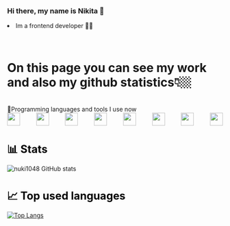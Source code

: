 ### Hi there, my name is Nikita 👋

<li>Im a frontend developer 🧑‍💻</li>

<br>
<br>

<h1>On this page you can see my work and also my github statistics👇🏼
</h1>

<br>
🧰Programming languages and tools I use now

<br>
<div style='display: flex; align-items: center; justify-content: space-between;'>
<img width='30px'  src="https://cdn.jsdelivr.net/gh/devicons/devicon/icons/vscode/vscode-original.svg" />
<img width='30px' src="https://cdn.jsdelivr.net/gh/devicons/devicon/icons/cplusplus/cplusplus-original.svg" />      
<img width='30px' src="https://cdn.jsdelivr.net/gh/devicons/devicon/icons/html5/html5-original.svg" />
<img width='30px' src="https://cdn.jsdelivr.net/gh/devicons/devicon/icons/css3/css3-original.svg" />
<img width='30px' src="https://cdn.jsdelivr.net/gh/devicons/devicon/icons/sass/sass-original.svg" />          
<img width='30px' src="https://cdn.jsdelivr.net/gh/devicons/devicon/icons/javascript/javascript-original.svg" />
<img width='30px' src="https://cdn.jsdelivr.net/gh/devicons/devicon/icons/react/react-original.svg" />
<img width='30px' src="https://cdn.jsdelivr.net/gh/devicons/devicon/icons/firebase/firebase-plain.svg" />
</div>

#

<h2 style='color: #000; font-weight: 700; font-size: 25px; line-height: 32px;'>📊 Stats </h2>

![nuki1048 GitHub stats](https://github-readme-stats.vercel.app/api?username=nuki1048&show_icons=true&theme=dark)

#

<h2 style='color: #000; font-weight: 700; font-size: 25px; line-height: 32px;'>📈 Top used languages </h2>

[![Top Langs](https://github-readme-stats.vercel.app/api/top-langs/?username=nuki1048&hide_progress=true)](https://github.com/anuraghazra/github-readme-stats)
